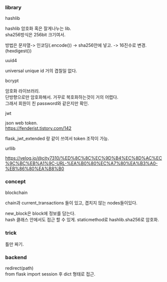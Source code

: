 ### library

hashlib 

hashlib 암호화 혹은 잘게나누는 lib.   
sha256방식은 256bit 크기여서.  

방법은 문자열-> 인코딩(.encode()) -> sha256안에 넣고. -> 16진수로 변경.(hexdigest())

uuid4

universal unique id 거의 겹칠일 없다. 

bcrypt

암호화 라이브러리.  
단방향으로만 암호화해서. 거꾸로 복호화하는것이 거의 어렵다.   
그래서 회원이 친 password와 같은지만 확인.  

jwt

json web token.  
https://fenderist.tistory.com/142  

flask_jwt_extended 랑 같이 쓰여서 token 조작이 가능.  

urllib 

https://velog.io/@city7310/%ED%8C%8C%EC%9D%B4%EC%8D%AC%EC%9C%BC%EB%A1%9C-URL-%EA%B0%80%EC%A7%80%EA%B3%A0-%EB%86%80%EA%B8%B0


### concept 

blockchain 

chain과 current_transactions 들이 있고, 겹치지 않는 nodes들이있다. 

new_block은 block에 정보를 담는다.   
hash 클래스 안에서도 접근 할 수 있게. staticmethod로 
hashlib.sha256로 암호화.  


### trick
 
틀만 짜기.    

### backend

redirect(path)   
from flask import session 후 dict 형태로 접근.  


